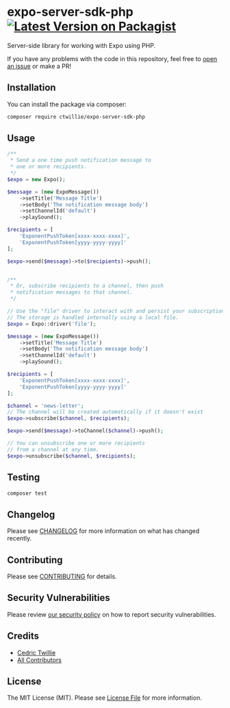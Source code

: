 # expo-server-sdk-php [![Latest Version on Packagist](https://img.shields.io/packagist/v/ctwillie/expo-server-sdk-php.svg?style=flat-square)](https://packagist.org/packages/ctwillie/expo-server-sdk-php)

Server-side library for working with Expo using PHP.

If you have any problems with the code in this repository, feel free to [open an issue](https://github.com/ctwillie/expo-server-sdk-php/issues) or make a PR!

## Installation

You can install the package via composer:

```bash
composer require ctwillie/expo-server-sdk-php
```

## Usage

```php
/**
 * Send a one time push notification message to
 * one or more recipients.
 */
$expo = new Expo();

$message = (new ExpoMessage())
    ->setTitle('Message Title')
    ->setBody('The notification message body')
    ->setChannelId('default')
    ->playSound();

$recipients = [
    'ExponentPushToken[xxxx-xxxx-xxxx]',
    'ExponentPushToken[yyyy-yyyy-yyyy]'
];

$expo->send($message)->to($recipients)->push();


/**
 * Or, subscribe recipients to a channel, then push
 * notification messages to that channel.
 */

// Use the "file" driver to interact with and persist your subscriptions.
// The storage is handled internally using a local file.
$expo = Expo::driver('file');

$message = (new ExpoMessage())
    ->setTitle('Message Title')
    ->setBody('The notification message body')
    ->setChannelId('default')
    ->playSound();

$recipients = [
    'ExponentPushToken[xxxx-xxxx-xxxx]',
    'ExponentPushToken[yyyy-yyyy-yyyy]'
];

$channel = 'news-letter';
// The channel will be created automatically if it doesn't exist
$expo->subscribe($channel, $recipients);

$expo->send($message)->toChannel($channel)->push();

// You can unsubscribe one or more recipients
// from a channel at any time.
$expo->unsubscribe($channel, $recipients);
```

## Testing

```bash
composer test
```

## Changelog

Please see [CHANGELOG](CHANGELOG.md) for more information on what has changed recently.

## Contributing

Please see [CONTRIBUTING](.github/CONTRIBUTING.md) for details.

## Security Vulnerabilities

Please review [our security policy](../../security/policy) on how to report security vulnerabilities.

## Credits

-   [Cedric Twillie](https://github.com/ctwillie)
-   [All Contributors](../../contributors)

## License

The MIT License (MIT). Please see [License File](LICENSE.md) for more information.

